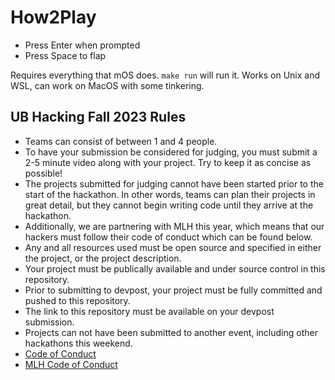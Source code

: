 # How2Play

- Press Enter when prompted
- Press Space to flap

Requires everything that mOS does.
`make run` will run it. Works on Unix and WSL, can work on MacOS with some tinkering.

## UB Hacking Fall 2023 Rules

- Teams can consist of between 1 and 4 people.
- To have your submission be considered for judging, you must submit a 2-5 minute video along with your project. Try to keep it as concise as possible!
- The projects submitted for judging cannot have been started prior to the start of the hackathon. In other words, teams can plan their projects in great detail, but they cannot begin writing code until they arrive at the hackathon.
- Additionally, we are partnering with MLH this year, which means that our hackers must follow their code of conduct which can be found below.
- Any and all resources used must be open source and specified in either the project, or the project description.
- Your project must be publically available and under source control in this repository.
- Prior to submitting to devpost, your project must be fully committed and pushed to this repository.
- The link to this repository must be available on your devpost submission.
- Projects can not have been submitted to another event, including other hackathons this weekend.
- [Code of Conduct](https://drive.google.com/file/d/1RH_TtRu6EOHSbOoiSj2h1Q4jswtVILzE/view)
- [MLH Code of Conduct](https://static.mlh.io/docs/mlh-code-of-conduct.pdf)